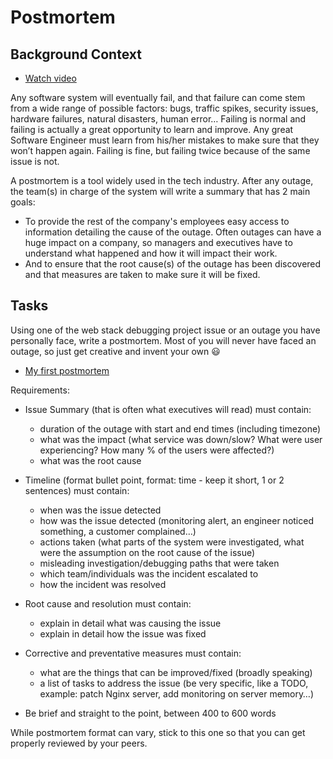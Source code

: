 # Postmortem
## Background Context
- [Watch video](https://www.youtube.com/watch?v=rp5cVMNmbro)

Any software system will eventually fail, and that failure can come stem from a wide range of possible factors: bugs, traffic spikes, security issues, hardware failures, natural disasters, human error… Failing is normal and failing is actually a great opportunity to learn and improve. Any great Software Engineer must learn from his/her mistakes to make sure that they won’t happen again. Failing is fine, but failing twice because of the same issue is not.

A postmortem is a tool widely used in the tech industry. After any outage, the team(s) in charge of the system will write a summary that has 2 main goals:

- To provide the rest of the company's employees easy access to information detailing the cause of the outage. Often outages can have a huge impact on a company, so managers and executives have to understand what happened and how it will impact their work.
- And to ensure that the root cause(s) of the outage has been discovered and that measures are taken to make sure it will be fixed.

## Tasks
Using one of the web stack debugging project issue or an outage you have personally face, write a postmortem. Most of you will never have faced an outage, so just get creative and invent your own :smiley:

- [My first postmortem](https://medium.com/@robertssekyene05/my-first-postmortem-report-1c96d210acd0)

Requirements:
- Issue Summary (that is often what executives will read) must contain:
  + duration of the outage with start and end times (including timezone)
  + what was the impact (what service was down/slow? What were user experiencing? How many % of the users were affected?)
  + what was the root cause

- Timeline (format bullet point, format: time - keep it short, 1 or 2 sentences) must contain:
  + when was the issue detected
  + how was the issue detected (monitoring alert, an engineer noticed something, a customer complained…)
  + actions taken (what parts of the system were investigated, what were the assumption on the root cause of the issue)
  + misleading investigation/debugging paths that were taken
  + which team/individuals was the incident escalated to
  + how the incident was resolved

- Root cause and resolution must contain:
  + explain in detail what was causing the issue
  + explain in detail how the issue was fixed

- Corrective and preventative measures must contain:
  + what are the things that can be improved/fixed (broadly speaking)
  + a list of tasks to address the issue (be very specific, like a TODO, example: patch Nginx server, add monitoring on server memory…)

- Be brief and straight to the point, between 400 to 600 words

While postmortem format can vary, stick to this one so that you can get properly reviewed by your peers.

